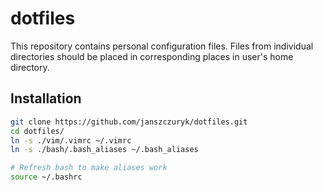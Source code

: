 # dotfiles

This repository contains personal configuration files.
Files from individual directories should be placed in corresponding places in user's home directory.

## Installation

```bash
git clone https://github.com/janszczuryk/dotfiles.git
cd dotfiles/
ln -s ./vim/.vimrc ~/.vimrc
ln -s ./bash/.bash_aliases ~/.bash_aliases
```

```bash
# Refresh bash to make aliases work
source ~/.bashrc
```

